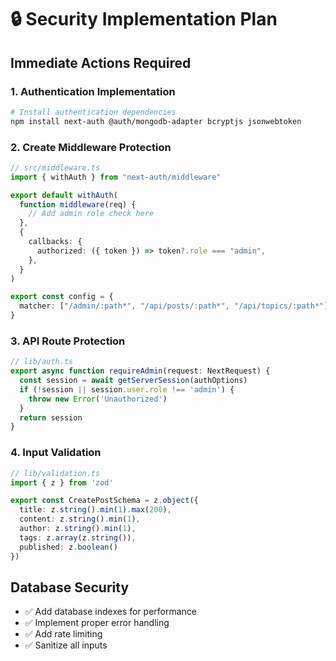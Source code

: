 # 🔒 Security Implementation Plan

## Immediate Actions Required

### 1. Authentication Implementation
```bash
# Install authentication dependencies
npm install next-auth @auth/mongodb-adapter bcryptjs jsonwebtoken
```

### 2. Create Middleware Protection
```typescript
// src/middleware.ts
import { withAuth } from "next-auth/middleware"

export default withAuth(
  function middleware(req) {
    // Add admin role check here
  },
  {
    callbacks: {
      authorized: ({ token }) => token?.role === "admin",
    },
  }
)

export const config = {
  matcher: ["/admin/:path*", "/api/posts/:path*", "/api/topics/:path*"]
}
```

### 3. API Route Protection
```typescript
// lib/auth.ts
export async function requireAdmin(request: NextRequest) {
  const session = await getServerSession(authOptions)
  if (!session || session.user.role !== 'admin') {
    throw new Error('Unauthorized')
  }
  return session
}
```

### 4. Input Validation
```typescript
// lib/validation.ts
import { z } from 'zod'

export const CreatePostSchema = z.object({
  title: z.string().min(1).max(200),
  content: z.string().min(1),
  author: z.string().min(1),
  tags: z.array(z.string()),
  published: z.boolean()
})
```

## Database Security
- ✅ Add database indexes for performance
- ✅ Implement proper error handling
- ✅ Add rate limiting
- ✅ Sanitize all inputs
